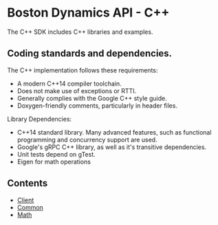 <!--
Copyright (c) 2022 Boston Dynamics, Inc.  All rights reserved.

Downloading, reproducing, distributing or otherwise using the SDK Software
is subject to the terms and conditions of the Boston Dynamics Software
Development Kit License (20191101-BDSDK-SL).
-->

# Boston Dynamics API - C++

The C++ SDK includes C++ libraries and examples.

## Coding standards and dependencies.

The C++ implementation follows these requirements:
  * A modern C++14 compiler toolchain.
  * Does not make use of exceptions or RTTI.
  * Generally complies with the Google C++ style guide.
  * Doxygen-friendly comments, particularly in header files.

Library Dependencies:
  * C++14 standard library. Many advanced features, such as functional programming and concurrency support are used.
  * Google's gRPC C++ library, as well as it's transitive dependencies.
  * Unit tests depend on gTest.
  * Eigen for math operations

## Contents

* [Client](bosdyn/client/README.md)
* [Common](bosdyn/common/README.md)
* [Math](bosdyn/math/README.md)
